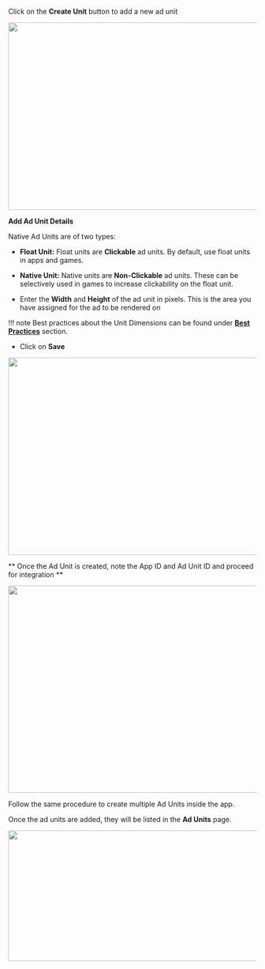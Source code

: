 Click on the **Create Unit** button to add a new ad unit

<center><img src="/img/newiOS/3a_add_ad_unit.png" alt="" style="margin-left: 0px" width="650" height="380"></center>


**Add Ad Unit Details**

Native Ad Units are of two types:

* **Float Unit:** Float units are **Clickable** ad units. By default, use float units in apps and games.

* **Native Unit:** Native units are **Non-Clickable** ad units. These can be selectively used in games to increase clickability on the float unit.

* Enter the **Width** and **Height** of the ad unit in pixels. This is the area you have assigned for the ad to be rendered on

!!! note
    Best practices about the Unit Dimensions can be found under **<a target="_blank" rel="noopener noreferrer" href="/best-practices/">Best Practices</a>** section.


* Click on **Save**

<center><img src="/img/newiOS/3b_add_ad_unit.png" alt="" style="margin-left: 0px" width="650" height="400"></center>


** Once the Ad Unit is created, note the App ID and Ad Unit ID and proceed for integration **

<center><img src="/img/newiOS/3c_proceed_to_integrate.png" alt="" style="margin-left: 0px" width="650" height="420"></center>

Follow the same procedure to create multiple Ad Units inside the app.

Once the ad units are added, they will be listed in the **Ad Units** page.

<center><img src="/img/newiOS/3d_ad_unit_list.png" alt="" style="margin-left: 0px" width="650" height="265"></center>